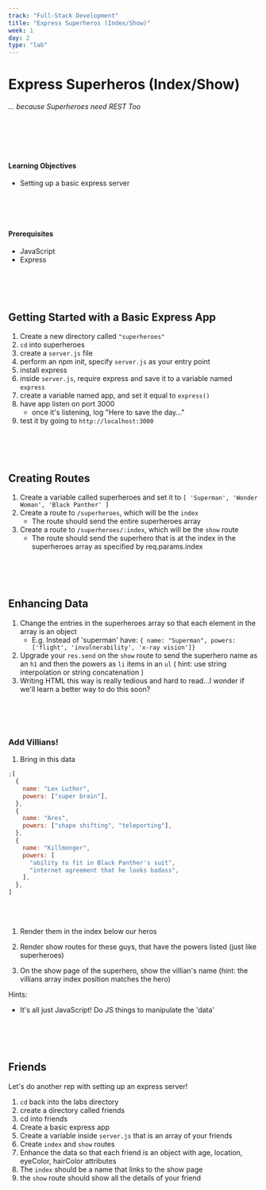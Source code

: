 ```yaml
---
track: "Full-Stack Development"
title: "Express Superheros (Index/Show)"
week: 1
day: 2
type: "lab"
---
```


# Express Superheros (Index/Show)

_... because Superheroes need REST Too_

<br>
<br>
<br>
<br>

#### Learning Objectives

- Setting up a basic express server

<br>
<br>
<br>

#### Prerequisites

- JavaScript
- Express

<br>
<br>
<br>

## Getting Started with a Basic Express App

1. Create a new directory called `"superheroes"`
1. `cd` into superheroes
1. create a `server.js` file
1. perform an npm init, specify `server.js` as your entry point
1. install express
1. inside `server.js`, require express and save it to a variable named `express`
1. create a variable named app, and set it equal to `express()`
1. have app listen on port 3000
   - once it's listening, log "Here to save the day..."
1. test it by going to `http://localhost:3000`

<br>
<br>
<br>

## Creating Routes

1. Create a variable called superheroes and set it to `[ 'Superman', 'Wonder Woman', 'Black Panther' ]`
1. Create a route to `/superheroes`, which will be the `index`
   - The route should send the entire superheroes array
1. Create a route to `/superheroes/:index`, which will be the `show` route
   - The route should send the superhero that is at the index in the superheroes array as specified by req.params.index

<br>
<br>
<br>

## Enhancing Data

1. Change the entries in the superheroes array so that each element in the array is an object
   - E.g. Instead of 'superman' have: `{ name: "Superman", powers: ['flight', 'invulnerability', 'x-ray vision']}`
1. Upgrade your `res.send` on the `show` route to send the superhero name as an `h1` and then the powers as `li` items in an `ul` ( hint: use string interpolation or string concatenation )
1. Writing HTML this way is really tedious and hard to read...I wonder if we'll learn a better way to do this soon?

<br>
<br>
<br>

### Add Villians!

1. Bring in this data

```js
;[
  {
    name: "Lex Luthor",
    powers: ["super brain"],
  },
  {
    name: "Ares",
    powers: ["shape shifting", "teleporting"],
  },
  {
    name: "Killmonger",
    powers: [
      "ability to fit in Black Panther's suit",
      "internet agreement that he looks badass",
    ],
  },
]
```

<br>
<br>

1. Render them in the index below our heros
1. Render show routes for these guys, that have the powers listed (just like superheroes)

1. On the show page of the superhero, show the villian's name (hint: the villians array index position matches the hero)

Hints:

- It's all just JavaScript! Do JS things to manipulate the 'data'

<br>
<br>
<br>

## Friends

Let's do another rep with setting up an express server!

1. `cd` back into the labs directory
1. create a directory called friends
1. cd into friends
1. Create a basic express app
1. Create a variable inside `server.js` that is an array of your friends
1. Create `index` and `show` routes
1. Enhance the data so that each friend is an object with age, location, eyeColor, hairColor attributes
1. The `index` should be a name that links to the show page
1. the `show` route should show all the details of your friend

<br>
<br>
<br>
